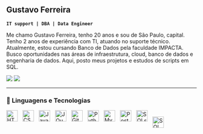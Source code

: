 ## Gustavo Ferreira

**`IT support | DBA | Data Engineer`**

Me chamo Gustavo Ferreira, tenho 20 anos e sou de São Paulo, capital. Tenho 2 anos de experiência com TI, atuando no suporte técnico. Atualmente, estou cursando Banco de Dados pela faculdade IMPACTA. Busco oportunidades nas áreas de infraestrutura, cloud, banco de dados e engenharia de dados. Aqui, posto meus projetos e estudos de scripts em SQL.

<div> 
  <a href = "ferreiragu12345@gmail.com"><img src="https://img.shields.io/badge/-Gmail-%23333?style=for-the-badge&logo=gmail&logoColor=white" target="_blank"></a>
  <a href="https://www.linkedin.com/in/gustavo-ferreira-de-souza-a58608198/" target="_blank"><img src="https://img.shields.io/badge/-LinkedIn-%230077B5?style=for-the-badge&logo=linkedin&logoColor=white" target="_blank"></a> 
  
</div>

---
  
### 🤖 Linguagens e Tecnologias

<img 
    align="left" 
    alt="HTML"
    title="HTML" 
    width="30px" 
    style="padding-right: 10px;" 
    src="https://cdn.jsdelivr.net/gh/devicons/devicon@latest/icons/html5/html5-original.svg" 
/>
<img 
    align="left" 
    alt="CSS" 
    title="CSS"
    width="30px" 
    style="padding-right: 10px;" 
    src="https://cdn.jsdelivr.net/gh/devicons/devicon@latest/icons/css3/css3-original.svg" 
/>
<img 
    align="left" 
    alt="JavaScript" 
    title="JavaScript"
    width="30px" 
    style="padding-right: 10px;" 
    src="https://cdn.jsdelivr.net/gh/devicons/devicon@latest/icons/javascript/javascript-original.svg" 
/>
<img 
    align="left" 
    alt="JQuery" 
    title="JQuery"
    width="30px" 
    style="padding-right: 10px;" 
    src="https://cdn.jsdelivr.net/gh/devicons/devicon@latest/icons/jquery/jquery-original.svg" 
/>
<img 
    align="left" 
    alt="Git" 
    title="Git"
    width="30px" 
    style="padding-right: 10px;" 
    src="https://cdn.jsdelivr.net/gh/devicons/devicon@latest/icons/git/git-original.svg" 
/>
<img 
    align="left" 
    alt="Python" 
    title="Python"
    width="30px" 
    style="padding-right: 10px;" 
    src="https://cdn.jsdelivr.net/gh/devicons/devicon@latest/icons/python/python-original.svg" 
/>
<img
    align="left" 
    alt="Mysql" 
    title="Mysql"
    width="30px" 
    style="padding-right: 10px;" 
 src="https://cdn.jsdelivr.net/gh/devicons/devicon@latest/icons/mysql/mysql-plain-wordmark.svg"
/>
<img
    align="left" 
    alt="Postegre" 
    title="Postegre"
    width="30px" 
    style="padding-right: 10px;" 
 src="https://cdn.jsdelivr.net/gh/devicons/devicon@latest/icons/postgresql/postgresql-original.svg"
/>
<img
   align="left" 
    alt="SQLserver" 
    title="SQLserver"
    width="30px" 
    style="padding-right: 10px;" 
 src="https://cdn.jsdelivr.net/gh/devicons/devicon@latest/icons/microsoftsqlserver/microsoftsqlserver-original-wordmark.svg" 
/>                              
<img
   align="left" 
   alt="SQL" 
   title="SQL"
   width="30px" 
   style="padding-right: 10px;" 
 src="https://cdn.jsdelivr.net/gh/devicons/devicon@latest/icons/azuresqldatabase/azuresqldatabase-original.svg" 
/>
          
<br/>
<br/>



